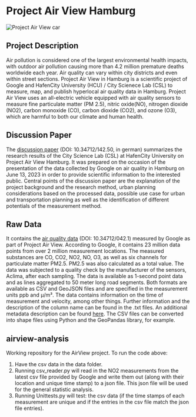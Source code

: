 # Project Air View Hamburg

![Project Air View car](https://www.hcu-hamburg.de/fileadmin/_processed_/2/c/csm_AAA_google_841208530f.jpg)


## Project Description
Air pollution is considered one of the largest environmental health impacts, with outdoor air pollution causing more than 4.2 million premature deaths worldwide each year. Air quality can vary within city districts and even within street sections. Project Air View in Hamburg is a scientific project of Google and HafenCity University (HCU) / City Scienece Lab (CSL) to measure, map, and publish hyperlocal air quality data in Hamburg. Project Air View uses an all-electric vehicle equipped with air quality sensors to measure fine particulate matter (PM 2.5), nitric oxide(NO), nitrogen dioxide (NO2), carbon monoxide (CO), carbon dioxide (CO2), and ozone (O3), which are harmful to both our climate and human health. 


## Discussion Paper
The [discussion paper](https://repos.hcu-hamburg.de/handle/hcu/976) (DOI: 10.34712/142.50, in german) summarizes the research results of the City Science Lab (CSL) at HafenCity University on Project Air View Hamburg. It was prepared on the occasion of the presentation of the data collected by Google on air quality in Hamburg on June 13, 2023 in order to provide scientific information to the interested public. Central points of the discussion paper are the explanation of the project background and the research method, urban planning considerations based on the processed data, possible use case for urban and transportation planning as well as the identification of different potentials of the measurement method.


## Raw Data
It contains the [air quality data](https://repos.hcu-hamburg.de/handle/hcu/893) (DOI: 10.34712/042.1) measured by Google as part of Project Air View. According to Google, it contains 23 million data points from over 2 million measurement locations. The measured substances are CO, CO2, NO2, NO, O3, as well as six channels for particulate matter PM2.5. PM2.5 was also calculated as a total value. The data was subjected to a quality check by the manufacturer of the sensors, Aclima, after each sampling. The data is available as 1-second point data and as lines aggregated to 50 meter long road segments. Both formats are available as CSV and GeoJSON files and are specified in the measurement units ppb and μ/m³. The data contains information on the time of measurement and velocity, among other things. Further information and the description of the column name can be found in the .txt files. An additional metadata description can be found [here](https://aclima.docsend.com/view/e5jdrrkfnway7rj2). The CSV files can be converted into shape files using Python and the GeoPandas library, for example.


## airview-analysis
Working repository for the AirView project. 
To run the code above:
1. Have the csv data in the data folder. 
2. Running csv_reader.py will read in the NO2 measurements from the latest csv file provided by Google and write 
them out (along with their location and unique time stamp) to a json file. This json file will be used for the general 
statistic analysis. 
3. Running Unittests.py will test: the csv data (if the time stamps of each measurement are unique and if the entries 
in the csv file match the json file entries).

